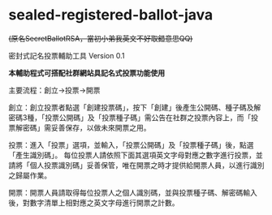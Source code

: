 # sealed-registered-ballot-java
~~(原名SecretBallotRSA，當初小弟我英文不好取錯意思QQ)~~  
  
密封式記名投票輔助工具 Version 0.1


**本輔助程式可搭配社群網站具記名式投票功能使用**

主要流程：創立->投票->開票

創立：創立投票者點選「創建投票碼」，按下「創建」後產生公開碼、種子碼及解密碼3種，「投票公開碼」及「投票種子碼」需公告在社群之投票內容上，而「投票解密碼」需妥善保存，以做未來開票之用。

投票：進入「投票」選項，並輸入，「投票公開碼」及「投票種子碼」後，點選「產生識別碼」。 每位投票人請依照下面其選項英文字母對應之數字進行投票，並請將「個人投票識別碼」妥善保管，唯在開票之時才提供給開票人員，以進行識別之歸屬作業。

開票：開票人員請取得每位投票人之個人識別碼，並與投票種子碼、解密碼輸入後，對數字清單上相對應之英文字母進行開票之計數。
